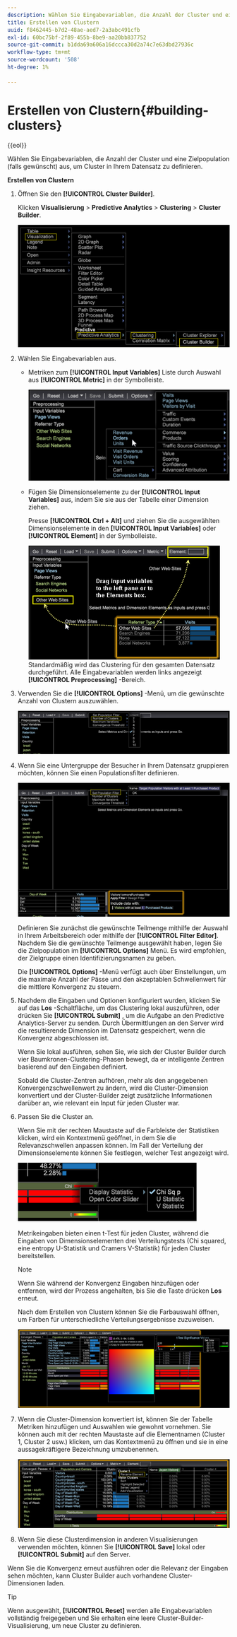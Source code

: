 ```yaml
---
description: Wählen Sie Eingabevariablen, die Anzahl der Cluster und eine Zielpopulation (falls gewünscht) aus, um Cluster in Ihrem Datensatz zu definieren.
title: Erstellen von Clustern
uuid: f8462445-b7d2-48ae-aed7-2a3abc491cfb
exl-id: 60bc75bf-2f89-455b-8be9-aa20bb837752
source-git-commit: b1dda69a606a16dccca30d2a74c7e63dbd27936c
workflow-type: tm+mt
source-wordcount: '508'
ht-degree: 1%

---
```


# Erstellen von Clustern{#building-clusters}

{{eol}}

Wählen Sie Eingabevariablen, die Anzahl der Cluster und eine Zielpopulation (falls gewünscht) aus, um Cluster in Ihrem Datensatz zu definieren.

**Erstellen von Clustern**

1. Öffnen Sie den **[!UICONTROL Cluster Builder]**.

   Klicken **Visualisierung** > **Predictive Analytics** > **Clustering** > **Cluster Builder**.

   ![](assets/cluster-builder-step1.png)

1. Wählen Sie Eingabevariablen aus.

   * Metriken zum **[!UICONTROL Input Variables]** Liste durch Auswahl aus **[!UICONTROL Metric]** in der Symbolleiste.

      ![](assets/cluster_metric_select.png)

   * Fügen Sie Dimensionselemente zu der **[!UICONTROL Input Variables]** aus, indem Sie sie aus der Tabelle einer Dimension ziehen.

      Presse **[!UICONTROL Ctrl + Alt]** und ziehen Sie die ausgewählten Dimensionselemente in den **[!UICONTROL Input Variables]** oder **[!UICONTROL Element]** in der Symbolleiste.

      ![](assets/cluster_dim_select.png)
   Standardmäßig wird das Clustering für den gesamten Datensatz durchgeführt. Alle Eingabevariablen werden links angezeigt **[!UICONTROL Preprocessing]** -Bereich.
1. Verwenden Sie die **[!UICONTROL Options]** -Menü, um die gewünschte Anzahl von Clustern auszuwählen.

   ![](assets/build_cluster_2.png)

1. Wenn Sie eine Untergruppe der Besucher in Ihrem Datensatz gruppieren möchten, können Sie einen Populationsfilter definieren.

   ![](assets/build_cluster_3.png)

   Definieren Sie zunächst die gewünschte Teilmenge mithilfe der Auswahl in Ihrem Arbeitsbereich oder mithilfe der **[!UICONTROL Filter Editor]**. Nachdem Sie die gewünschte Teilmenge ausgewählt haben, legen Sie die Zielpopulation im **[!UICONTROL Options]** Menü. Es wird empfohlen, der Zielgruppe einen Identifizierungsnamen zu geben.

   Die **[!UICONTROL Options]** -Menü verfügt auch über Einstellungen, um die maximale Anzahl der Pässe und den akzeptablen Schwellenwert für die mittlere Konvergenz zu steuern.

1. Nachdem die Eingaben und Optionen konfiguriert wurden, klicken Sie auf das **Los** -Schaltfläche, um das Clustering lokal auszuführen, oder drücken Sie **[!UICONTROL Submit]** , um die Aufgabe an den Predictive Analytics-Server zu senden. Durch Übermittlungen an den Server wird die resultierende Dimension im Datensatz gespeichert, wenn die Konvergenz abgeschlossen ist.

   Wenn Sie lokal ausführen, sehen Sie, wie sich der Cluster Builder durch vier Baumkronen-Clustering-Phasen bewegt, da er intelligente Zentren basierend auf den Eingaben definiert.

   Sobald die Cluster-Zentren aufhören, mehr als den angegebenen Konvergenzschwellenwert zu ändern, wird die Cluster-Dimension konvertiert und der Cluster-Builder zeigt zusätzliche Informationen darüber an, wie relevant ein Input für jeden Cluster war.

1. Passen Sie die Cluster an.

   Wenn Sie mit der rechten Maustaste auf die Farbleiste der Statistiken klicken, wird ein Kontextmenü geöffnet, in dem Sie die Relevanzschwellen anpassen können. Im Fall der Verteilung der Dimensionselemente können Sie festlegen, welcher Test angezeigt wird.

   ![](assets/build_cluster_7.png)

   Metrikeingaben bieten einen t-Test für jeden Cluster, während die Eingaben von Dimensionselementen drei Verteilungstests (Chi squared, eine entropy U-Statistik und Cramers V-Statistik) für jeden Cluster bereitstellen.

   >[!NOTE]
   >
   >Wenn Sie während der Konvergenz Eingaben hinzufügen oder entfernen, wird der Prozess angehalten, bis Sie die Taste drücken **Los** erneut.

   Nach dem Erstellen von Clustern können Sie die Farbauswahl öffnen, um Farben für unterschiedliche Verteilungsergebnisse zuzuweisen.

   ![](assets/build_cluster_5.png)

1. Wenn die Cluster-Dimension konvertiert ist, können Sie der Tabelle Metriken hinzufügen und Auswahlen wie gewohnt vornehmen. Sie können auch mit der rechten Maustaste auf die Elementnamen (Cluster 1, Cluster 2 usw.) klicken, um das Kontextmenü zu öffnen und sie in eine aussagekräftigere Bezeichnung umzubenennen.

   ![](assets/build_cluster_6.png)

1. Wenn Sie diese Clusterdimension in anderen Visualisierungen verwenden möchten, können Sie **[!UICONTROL Save]** lokal oder **[!UICONTROL Submit]** auf den Server.

Wenn Sie die Konvergenz erneut ausführen oder die Relevanz der Eingaben sehen möchten, kann Cluster Builder auch vorhandene Cluster-Dimensionen laden.

>[!TIP]
>
>Wenn ausgewählt, **[!UICONTROL Reset]** werden alle Eingabevariablen vollständig freigegeben und Sie erhalten eine leere Cluster-Builder-Visualisierung, um neue Cluster zu definieren.
